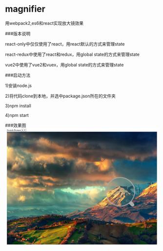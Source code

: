 # magnifier
用webpack2,es6和react实现放大镜效果

###版本说明

react-only中仅仅使用了react，用react默认的方式来管理state

react-redux中使用了react和redux，用global state的方式来管理state

vue2中使用了vue2和vuex，用global state的方式来管理state

###启动方法

1)安装node.js

2)将代码clone到本地，并选中package.json所在的文件夹

3)npm install

4)npm start

###效果图
![image](https://github.com/rainsilence0911/magnifier/blob/master/snapshot/Capture.PNG)
